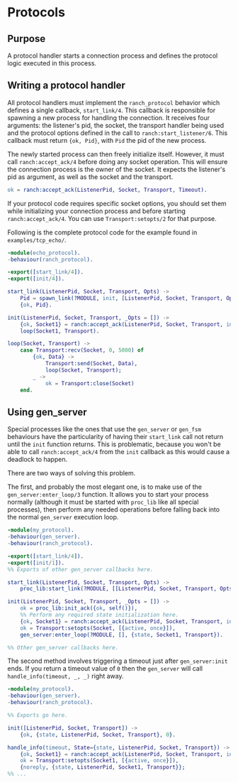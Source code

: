 Protocols
=========

Purpose
-------

A protocol handler starts a connection process and defines the
protocol logic executed in this process.

Writing a protocol handler
--------------------------

All protocol handlers must implement the `ranch_protocol` behavior
which defines a single callback, `start_link/4`. This callback is
responsible for spawning a new process for handling the connection.
It receives four arguments: the listener's pid, the socket, the
transport handler being used and the protocol options defined in
the call to `ranch:start_listener/6`. This callback must
return `{ok, Pid}`, with `Pid` the pid of the new process.

The newly started process can then freely initialize itself. However,
it must call `ranch:accept_ack/4` before doing any socket operation.
This will ensure the connection process is the owner of the socket.
It expects the listener's pid as argument, as well as the socket and
the transport.

``` erlang
ok = ranch:accept_ack(ListenerPid, Socket, Transport, Timeout).
```

If your protocol code requires specific socket options, you should
set them while initializing your connection process and before
starting `ranch:accept_ack/4`. You can use `Transport:setopts/2`
for that purpose.

Following is the complete protocol code for the example found
in `examples/tcp_echo/`.

``` erlang
-module(echo_protocol).
-behaviour(ranch_protocol).

-export([start_link/4]).
-export([init/4]).

start_link(ListenerPid, Socket, Transport, Opts) ->
    Pid = spawn_link(?MODULE, init, [ListenerPid, Socket, Transport, Opts]),
    {ok, Pid}.

init(ListenerPid, Socket, Transport, _Opts = []) ->
    {ok, Socket1} = ranch:accept_ack(ListenerPid, Socket, Transport, infinity),
    loop(Socket1, Transport).

loop(Socket, Transport) ->
    case Transport:recv(Socket, 0, 5000) of
        {ok, Data} ->
            Transport:send(Socket, Data),
            loop(Socket, Transport);
        _ ->
            ok = Transport:close(Socket)
    end.
```

Using gen_server
----------------

Special processes like the ones that use the `gen_server` or `gen_fsm`
behaviours have the particularity of having their `start_link` call not
return until the `init` function returns. This is problematic, because
you won't be able to call `ranch:accept_ack/4` from the `init` callback
as this would cause a deadlock to happen.

There are two ways of solving this problem.

The first, and probably the most elegant one, is to make use of the
`gen_server:enter_loop/3` function. It allows you to start your process
normally (although it must be started with `proc_lib` like all special
processes), then perform any needed operations before falling back into
the normal `gen_server` execution loop.

``` erlang
-module(my_protocol).
-behaviour(gen_server).
-behaviour(ranch_protocol).

-export([start_link/4]).
-export([init/1]).
%% Exports of other gen_server callbacks here.

start_link(ListenerPid, Socket, Transport, Opts) ->
    proc_lib:start_link(?MODULE, [[ListenerPid, Socket, Transport, Opts]]).

init(ListenerPid, Socket, Transport, _Opts = []) ->
    ok = proc_lib:init_ack({ok, self()}),
    %% Perform any required state initialization here.
    {ok, Socket1} = ranch:accept_ack(ListenerPid, Socket, Transport, infinity),
    ok = Transport:setopts(Socket, [{active, once}]),
    gen_server:enter_loop(?MODULE, [], {state, Socket1, Transport}).

%% Other gen_server callbacks here.
```

The second method involves triggering a timeout just after `gen_server:init`
ends. If you return a timeout value of `0` then the `gen_server` will call
`handle_info(timeout, _, _)` right away.

``` erlang
-module(my_protocol).
-behaviour(gen_server).
-behaviour(ranch_protocol).

%% Exports go here.

init([ListenerPid, Socket, Transport]) ->
    {ok, {state, ListenerPid, Socket, Transport}, 0}.

handle_info(timeout, State={state, ListenerPid, Socket, Transport}) ->
    {ok, Socket1} = ranch:accept_ack(ListenerPid, Socket, Transport, infinity),
    ok = Transport:setopts(Socket1, [{active, once}]),
    {noreply, {state, ListenerPid, Socket1, Transport}};
%% ...
```
